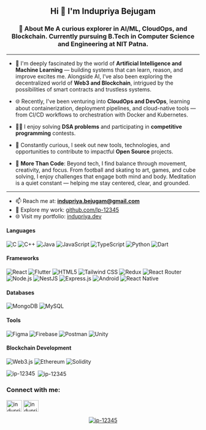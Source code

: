 <h2 align="center">Hi 👋 I'm Indupriya Bejugam</h2>

<h3 align="center">
🚀 About Me  
A curious explorer in AI/ML, CloudOps, and Blockchain. Currently pursuing B.Tech in Computer Science and Engineering at NIT Patna.
</h3>

---

- 🤖 I'm deeply fascinated by the world of **Artificial Intelligence and Machine Learning** — building systems that can learn, reason, and improve excites me. Alongside AI, I’ve also been exploring the decentralized world of **Web3 and Blockchain**, intrigued by the possibilities of smart contracts and trustless systems.

- 🌐 Recently, I've been venturing into **CloudOps and DevOps**, learning about containerization, deployment pipelines, and cloud-native tools — from CI/CD workflows to orchestration with Docker and Kubernetes.

- 👩‍💻 I enjoy solving **DSA problems** and participating in **competitive programming** contests.

- 🧠 Constantly curious, I seek out new tools, technologies, and opportunities to contribute to impactful **Open Source** projects.

- 🌿 **More Than Code**: Beyond tech, I find balance through movement, creativity, and focus. From football and skating to art, games, and cube solving, I enjoy challenges that engage both mind and body. Meditation is a quiet constant — helping me stay centered, clear, and grounded.

---

- 📫 Reach me at: **indupriya.bejugam@gmail.com**  
- 📂 Explore my work: [github.com/Ip-12345](https://github.com/Ip-12345)
- 🌐 Visit my portfolio: [indupriya.dev](https://indupriya.dev)

#### Languages  
![C](https://img.shields.io/badge/c-%2300599C.svg?style=for-the-badge&logo=c&logoColor=white)  ![C++](https://img.shields.io/badge/c++-%2300599C.svg?style=for-the-badge&logo=c%2B%2B&logoColor=white)  ![Java](https://img.shields.io/badge/java-%23ED8B00.svg?style=for-the-badge&logo=openjdk&logoColor=white)  ![JavaScript](https://img.shields.io/badge/javascript-%23323330.svg?style=for-the-badge&logo=javascript&logoColor=%23F7DF1E)  ![TypeScript](https://img.shields.io/badge/typescript-%23007ACC.svg?style=for-the-badge&logo=typescript&logoColor=white)  ![Python](https://img.shields.io/badge/python-3670A0?style=for-the-badge&logo=python&logoColor=ffdd54)  ![Dart](https://img.shields.io/badge/Dart-0175C2?style=for-the-badge&logo=dart&logoColor=white)  

#### Frameworks
![React](https://img.shields.io/badge/react-%2320232a.svg?style=for-the-badge&logo=react&logoColor=%2361DAFB)  ![Flutter](https://img.shields.io/badge/Flutter-%2302569B.svg?style=for-the-badge&logo=Flutter&logoColor=white)  ![HTML5](https://img.shields.io/badge/html5-%23E34F26.svg?style=for-the-badge&logo=html5&logoColor=white)  ![Tailwind CSS](https://img.shields.io/badge/tailwindcss-%2338B2AC.svg?style=for-the-badge&logo=tailwind-css&logoColor=white)  ![Redux](https://img.shields.io/badge/redux-%23764abc.svg?style=for-the-badge&logo=redux&logoColor=white)  ![React Router](https://img.shields.io/badge/React%20Router-%23CA4245.svg?style=for-the-badge&logo=react-router&logoColor=white)  ![Node.js](https://img.shields.io/badge/node.js-6DA55F?style=for-the-badge&logo=node.js&logoColor=white)  ![NestJS](https://img.shields.io/badge/NestJS-%23E0234E.svg?style=for-the-badge&logo=nestjs&logoColor=white)  ![Express.js](https://img.shields.io/badge/express.js-%23404d59.svg?style=for-the-badge&logo=express&logoColor=%2361DAFB)  ![Android](https://img.shields.io/badge/Android-3DDC84?style=for-the-badge&logo=android&logoColor=white)  ![React Native](https://img.shields.io/badge/React_Native-%2361DAFB.svg?style=for-the-badge&logo=react&logoColor=white) 

#### Databases  
![MongoDB](https://img.shields.io/badge/MongoDB-%2347A248.svg?style=for-the-badge&logo=mongodb&logoColor=white)  ![MySQL](https://img.shields.io/badge/mysql-%2300758F.svg?style=for-the-badge&logo=mysql&logoColor=white)   

#### Tools  
![Figma](https://img.shields.io/badge/Figma-F24E1E.svg?style=for-the-badge&logo=Figma&logoColor=white)  ![Firebase](https://img.shields.io/badge/firebase-%23FFCA28.svg?style=for-the-badge&logo=firebase&logoColor=black)  ![Postman](https://img.shields.io/badge/Postman-FF6C37.svg?style=for-the-badge&logo=Postman&logoColor=white)  ![Unity](https://img.shields.io/badge/Unity-100000?style=for-the-badge&logo=unity&logoColor=white)  

#### Blockchain Development  
![Web3.js](https://img.shields.io/badge/Web3.js-F16822?style=for-the-badge&logo=web3dotjs&logoColor=white)  ![Ethereum](https://img.shields.io/badge/Ethereum-3C3C3D?style=for-the-badge&logo=Ethereum&logoColor=white)  ![Solidity](https://img.shields.io/badge/Solidity-%23363636.svg?style=for-the-badge&logo=solidity&logoColor=white)  

<p><img align="left" src="https://github-readme-stats.vercel.app/api/top-langs?username=ip-12345&show_icons=true&locale=en&layout=compact" alt="ip-12345" /></p>

<p>&nbsp;<img align="center" src="https://github-readme-stats.vercel.app/api?username=ip-12345&show_icons=true&locale=en" alt="ip-12345" /></p>

<h3 align="left">Connect with me:</h3>
<p align="left">
<a href="https://linkedin.com/in/indupriyab" target="blank"><img align="center" src="https://raw.githubusercontent.com/rahuldkjain/github-profile-readme-generator/master/src/images/icons/Social/linked-in-alt.svg" alt="indupriyab" height="30" width="40" /></a>
<a href="https://kaggle.com/indupriyabejugam" target="blank"><img align="center" src="https://raw.githubusercontent.com/rahuldkjain/github-profile-readme-generator/master/src/images/icons/Social/kaggle.svg" alt="indupriyabejugam" height="30" width="40" /></a>
</p>

<p align="center">
  <a href="https://github.com/ryo-ma/github-profile-trophy">
    <img src="https://github-profile-trophy.vercel.app/?username=ip-12345&theme=gruvbox" alt="ip-12345" />
  </a>
</p>
